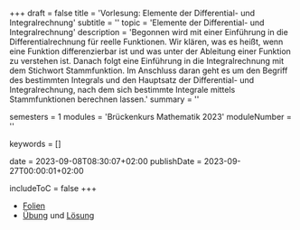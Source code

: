 +++
draft = false
title = 'Vorlesung: Elemente der Differential- und Integralrechnung'
subtitle = ''
topic = 'Elemente der Differential- und Integralrechnung'
description = 'Begonnen wird mit einer Einführung in die Differentialrechnung für reelle Funktionen. Wir klären, was es heißt, wenn eine Funktion differenzierbar ist und was unter der Ableitung einer Funktion zu verstehen ist. Danach folgt eine Einführung in die Integralrechnung mit dem Stichwort Stammfunktion. Im Anschluss daran geht es um den Begriff des bestimmten Integrals und den Hauptsatz der Differential- und Integralrechnung, nach dem sich bestimmte Integrale mittels Stammfunktionen berechnen lassen.'
summary = ''

semesters = 1
modules = 'Brückenkurs Mathematik 2023'
moduleNumber = ''

keywords = []

date = 2023-09-08T08:30:07+02:00
publishDate = 2023-09-27T00:00:01+02:00

includeToC = false
+++

* [Folien](/university/brückenkurs-mathe-folien-05.pdf)
* [Übung](/university/brückenkurs-mathe-übung-05.pdf) und [Lösung](brückenkurs-mathe-lösung-05.pdf)
